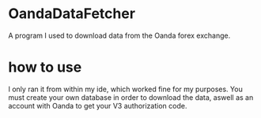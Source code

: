 # OandaDataFetcher
A program I used to download data from the Oanda forex exchange.

# how to use
I only ran it from within my ide, which worked fine for my purposes. You must create your own database in order to download the data, aswell as an account with Oanda to get your V3 authorization code.
